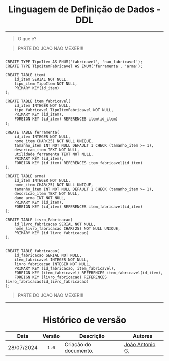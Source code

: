 <center>

# Linguagem de Definição de Dados - DDL

</center>

---

> O que é?


> PARTE DO JOAO NAO MEXER!!!
```

CREATE TYPE TipoItem AS ENUM('fabricavel', 'nao_fabricavel');
CREATE TYPE TipoItemFabricavel AS ENUM('ferramenta', 'arma');

CREATE TABLE item(
	id_item SERIAL NOT NULL,
	tipo_item TipoItem NOT NULL,
	PRIMARY KEY(id_item)
);

CREATE TABLE item_fabricavel(
	id_item INTEGER NOT NULL,
	tipo_fabricavel TipoItemFabricavel NOT NULL,
	PRIMARY KEY (id_item),
	FOREIGN KEY (id_item) REFERENCES item(id_item)
);

CREATE TABLE ferramenta(
	id_item INTEGER NOT NULL,
	nome_item CHAR(25) NOT NULL UNIQUE,
	tamanho_item INT NOT NULL DEFAULT 1 CHECK (tamanho_item >= 1),
	descricao_item TEXT NOT NULL,
	utilidade_ferramenta TEXT NOT NULL,
	PRIMARY KEY (id_item),
	FOREIGN KEY (id_item) REFERENCES item_fabricavel(id_item)
);

CREATE TABLE arma(
	id_item INTEGER NOT NULL,
	nome_item CHAR(25) NOT NULL UNIQUE,
	tamanho_item INT NOT NULL DEFAULT 1 CHECK (tamanho_item >= 1),
	descricao_item TEXT NOT NULL,
	dano_arma INT NOT NULL,
	PRIMARY KEY (id_item),
	FOREIGN KEY (id_item) REFERENCES item_fabricavel(id_item)
);

CREATE TABLE Livro_Fabricacao(
	id_livro_fabricacao SERIAL NOT NULL,
	nome_livro_fabricacao CHAR(25) NOT NULL UNIQUE,
	PRIMARY KEY (id_livro_fabricacao)
);


CREATE TABLE fabricacao(
	id_fabricacao SERIAL NOT NULL,
	item_fabricavel INTEGER NOT NULL,
	livro_fabricacao INTEGER NOT NULL,
	PRIMARY KEY (id_fabricacao, item_fabricavel),
	FOREIGN KEY (item_fabricavel) REFERENCES item_fabricavel(id_item),
	FOREIGN KEY (livro_fabricacao) REFERENCES livro_fabricacao(id_livro_fabricacao)
);

```
> PARTE DO JOAO NAO MEXER!!!

---

<center>

# Histórico de versão

</center>

<div style="margin: 0 auto; width: fit-content;">

|    Data    | Versão | Descrição             | Autores                                          |
|:----------:|:------:|-----------------------|--------------------------------------------------|
| 28/07/2024 | `1.0`  | Criação do documento. | [João Antonio G.](https://github.com/joaoseisei) |

</div>